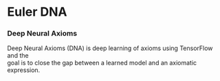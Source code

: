 # Euler DNA

### Deep Neural Axioms

Deep Neural Axioms (DNA) is deep learning of axioms using TensorFlow and the  
goal is to close the gap between a learned model and an axiomatic expression.  
